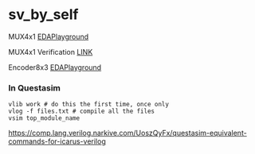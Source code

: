 # sv_by_self


MUX4x1 [EDAPlayground](https://www.edaplayground.com/x/WgyW)

MUX4x1 Verification [LINK](https://github.com/visionvlsi/sv_by_self/tree/main/mux4x1_sv)


Encoder8x3 [EDAPlayground](https://www.edaplayground.com/x/RceH)


### In Questasim 
```
vlib work # do this the first time, once only
vlog -f files.txt # compile all the files
vsim top_module_name
```

https://comp.lang.verilog.narkive.com/UoszQyFx/questasim-equivalent-commands-for-icarus-verilog
